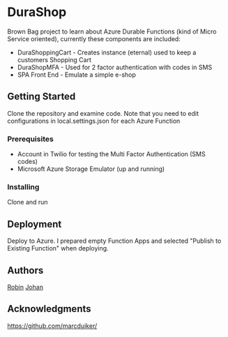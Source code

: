 # DuraShop

Brown Bag project to learn about Azure Durable Functions (kind of Micro Service oriented), currently these components are included:
* DuraShoppingCart - Creates instance (eternal) used to keep a customers Shopping Cart
* DuraShopMFA - Used for 2 factor authentication with codes in SMS
* SPA Front End - Emulate a simple e-shop

## Getting Started

Clone the repository and examine code. Note that you need to edit configurations in local.settings.json for each Azure Function
### Prerequisites

- Account in Twilio for testing the Multi Factor Authentication (SMS codes)
- Microsoft Azure Storage Emulator (up and running)
### Installing

Clone and run

## Deployment

Deploy to Azure. I prepared empty Function Apps and selected "Publish to Existing Function" when deploying.

## Authors

[Robin](https://github.com/RobinNord)
[Johan](https://github.com/jedjohan)

## Acknowledgments

https://github.com/marcduiker/
